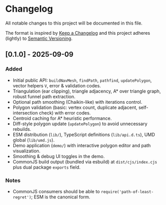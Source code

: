 # Changelog

All notable changes to this project will be documented in this file.

The format is inspired by [Keep a Changelog](https://keepachangelog.com/en/1.0.0/) and this project adheres (lightly) to [Semantic Versioning](https://semver.org/).

## [0.1.0] - 2025-09-09

### Added

- Initial public API: `buildNavMesh`, `findPath`, `pathfind`, `updatePolygon`, vector helpers `V`, error & validation codes.
- Triangulation (ear clipping), triangle adjacency, A* over triangle graph, robust funnel path extraction.
- Optional path smoothing (Chaikin-like) with iterations control.
- Polygon validation (basic: vertex count, duplicate adjacent, self-intersection check) with error codes.
- Centroid caching for A* heuristic performance.
- Diff-style polygon update (`updatePolygon`) to avoid unnecessary rebuilds.
- ESM distribution (`lib/`), TypeScript definitions (`lib/api.d.ts`), UMD global (`lib/umd.js`).
- Demo application (`demo/`) with interactive polygon editor and path visualization.
- Smoothing & debug UI toggles in the demo.
- CommonJS build output (bundled via esbuild) at `dist/cjs/index.cjs` plus dual package `exports` field.

### Notes

- CommonJS consumers should be able to `require('path-of-least-regret')`; ESM is the canonical form.
